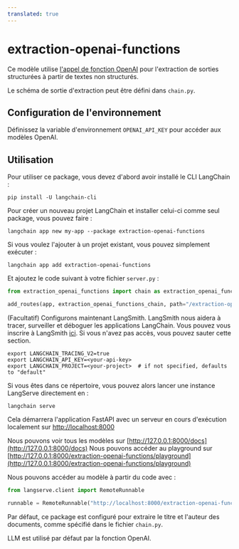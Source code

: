 ```yaml
---
translated: true
---
```


# extraction-openai-functions

Ce modèle utilise [l'appel de fonction OpenAI](https://python.langchain.com/docs/modules/chains/how_to/openai_functions) pour l'extraction de sorties structurées à partir de textes non structurés.

Le schéma de sortie d'extraction peut être défini dans `chain.py`.

## Configuration de l'environnement

Définissez la variable d'environnement `OPENAI_API_KEY` pour accéder aux modèles OpenAI.

## Utilisation

Pour utiliser ce package, vous devez d'abord avoir installé le CLI LangChain :

```shell
pip install -U langchain-cli
```

Pour créer un nouveau projet LangChain et installer celui-ci comme seul package, vous pouvez faire :

```shell
langchain app new my-app --package extraction-openai-functions
```

Si vous voulez l'ajouter à un projet existant, vous pouvez simplement exécuter :

```shell
langchain app add extraction-openai-functions
```

Et ajoutez le code suivant à votre fichier `server.py` :

```python
from extraction_openai_functions import chain as extraction_openai_functions_chain

add_routes(app, extraction_openai_functions_chain, path="/extraction-openai-functions")
```

(Facultatif) Configurons maintenant LangSmith.
LangSmith nous aidera à tracer, surveiller et déboguer les applications LangChain.
Vous pouvez vous inscrire à LangSmith [ici](https://smith.langchain.com/).
Si vous n'avez pas accès, vous pouvez sauter cette section.

```shell
export LANGCHAIN_TRACING_V2=true
export LANGCHAIN_API_KEY=<your-api-key>
export LANGCHAIN_PROJECT=<your-project>  # if not specified, defaults to "default"
```

Si vous êtes dans ce répertoire, vous pouvez alors lancer une instance LangServe directement en :

```shell
langchain serve
```

Cela démarrera l'application FastAPI avec un serveur en cours d'exécution localement sur
[http://localhost:8000](http://localhost:8000)

Nous pouvons voir tous les modèles sur [http://127.0.0.1:8000/docs](http://127.0.0.1:8000/docs)
Nous pouvons accéder au playground sur [http://127.0.0.1:8000/extraction-openai-functions/playground](http://127.0.0.1:8000/extraction-openai-functions/playground)

Nous pouvons accéder au modèle à partir du code avec :

```python
from langserve.client import RemoteRunnable

runnable = RemoteRunnable("http://localhost:8000/extraction-openai-functions")
```

Par défaut, ce package est configuré pour extraire le titre et l'auteur des documents, comme spécifié dans le fichier `chain.py`.

LLM est utilisé par défaut par la fonction OpenAI.
